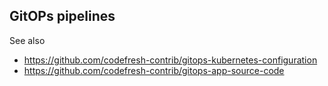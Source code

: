 ## GitOPs pipelines

See also 

* https://github.com/codefresh-contrib/gitops-kubernetes-configuration
* https://github.com/codefresh-contrib/gitops-app-source-code
